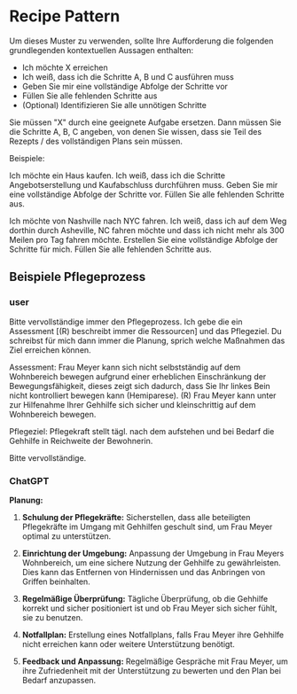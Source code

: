 # Recipe Pattern

Um dieses Muster zu verwenden, sollte Ihre Aufforderung die folgenden grundlegenden kontextuellen Aussagen enthalten:

- Ich möchte X erreichen
- Ich weiß, dass ich die Schritte A, B und C ausführen muss
- Geben Sie mir eine vollständige Abfolge der Schritte vor
- Füllen Sie alle fehlenden Schritte aus
- (Optional) Identifizieren Sie alle unnötigen Schritte

Sie müssen "X" durch eine geeignete Aufgabe ersetzen. Dann müssen Sie die Schritte A, B, C angeben, von denen Sie wissen, dass sie Teil des Rezepts / des vollständigen Plans sein müssen.

Beispiele:

Ich möchte ein Haus kaufen. Ich weiß, dass ich die Schritte Angebotserstellung und Kaufabschluss durchführen muss. Geben Sie mir eine vollständige Abfolge der Schritte vor. Füllen Sie alle fehlenden Schritte aus.

Ich möchte von Nashville nach NYC fahren. Ich weiß, dass ich auf dem Weg dorthin durch Asheville, NC fahren möchte und dass ich nicht mehr als 300 Meilen pro Tag fahren möchte. Erstellen Sie eine vollständige Abfolge der Schritte für mich. Füllen Sie alle fehlenden Schritte aus.

## Beispiele Pflegeprozess

### user

Bitte vervollständige immer den Pflegeprozess. Ich gebe die ein Assessment [(R) beschreibt immer die Ressourcen] und das Pflegeziel. Du schreibst für mich dann immer die Planung, sprich welche Maßnahmen das Ziel erreichen können.

Assessment: Frau Meyer kann sich nicht selbstständig auf dem Wohnbereich bewegen aufgrund einer erheblichen Einschränkung der Bewegungsfähigkeit, dieses zeigt sich dadurch, dass Sie Ihr linkes Bein nicht kontrolliert bewegen kann (Hemiparese). (R) Frau Meyer kann unter zur Hilfenahme Ihrer Gehhilfe sich sicher und kleinschrittig auf dem Wohnbereich bewegen.

Pflegeziel: Pflegekraft stellt tägl. nach dem aufstehen und bei Bedarf die Gehhilfe in Reichweite der Bewohnerin.

Bitte vervollständige.

### ChatGPT

**Planung:**

1. **Schulung der Pflegekräfte:** Sicherstellen, dass alle beteiligten Pflegekräfte im Umgang mit Gehhilfen geschult sind, um Frau Meyer optimal zu unterstützen.

2. **Einrichtung der Umgebung:** Anpassung der Umgebung in Frau Meyers Wohnbereich, um eine sichere Nutzung der Gehhilfe zu gewährleisten. Dies kann das Entfernen von Hindernissen und das Anbringen von Griffen beinhalten.

3. **Regelmäßige Überprüfung:** Tägliche Überprüfung, ob die Gehhilfe korrekt und sicher positioniert ist und ob Frau Meyer sich sicher fühlt, sie zu benutzen.

4. **Notfallplan:** Erstellung eines Notfallplans, falls Frau Meyer ihre Gehhilfe nicht erreichen kann oder weitere Unterstützung benötigt.

5. **Feedback und Anpassung:** Regelmäßige Gespräche mit Frau Meyer, um ihre Zufriedenheit mit der Unterstützung zu bewerten und den Plan bei Bedarf anzupassen.
